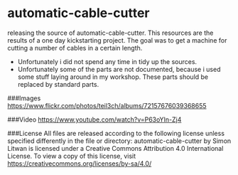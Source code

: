 # automatic-cable-cutter

releasing the source of automatic-cable-cutter. This resources are the results of a one day kickstarting project. The goal was to get a machine for cutting a number of cables in a certain length. 

* Unfortunately i did not spend any time in tidy up the sources. 
* Unfortunately some of the parts are not documented, because i used some stuff laying around in my workshop. These parts should be replaced by standard parts. 

###Images
https://www.flickr.com/photos/teil3ch/albums/72157676039368655 

###Video
https://www.youtube.com/watch?v=P63oYIn-Zj4

###License
All files are released according to the following license unless specified differently in the file or directory:
automatic-cable-cutter by Simon Litwan is licensed under a Creative Commons Attribution 4.0 International License.
To view a copy of this license, visit https://creativecommons.org/licenses/by-sa/4.0/
